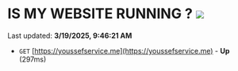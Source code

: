 # IS MY WEBSITE RUNNING ? [![](https://img.shields.io/static/v1?label=Sponsor&message=%E2%9D%A4&logo=GitHub&color=%23fe8e86)](https://github.com/sponsors/Youssef-Lehmam)

Last updated: **3/19/2025, 9:46:21 AM**

- `GET` [https://youssefservice.me](https://youssefservice.me) - **Up** (297ms)
